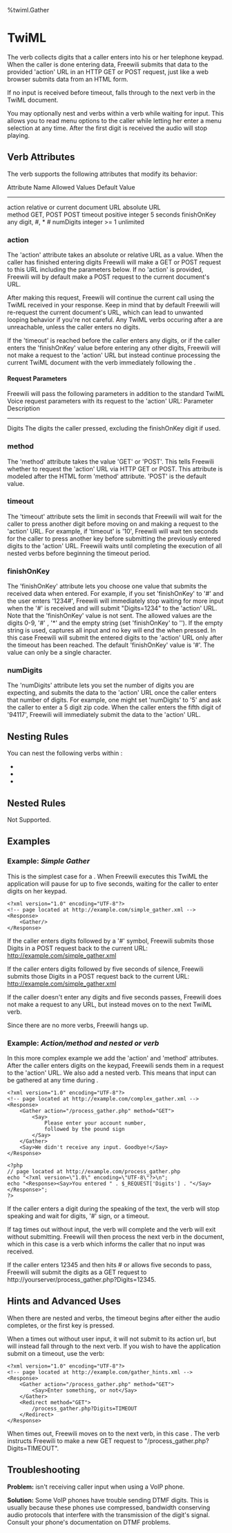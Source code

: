 %twiml.Gather

TwiML <Gather>
=====================

The <Gather> verb collects digits that a caller enters into his or her telephone keypad. When the caller is done entering data, Freewili submits that data to the provided 'action' URL in an HTTP GET or POST request, just like a web browser submits data from an HTML form.

If no input is received before timeout, <Gather> falls through to the next verb in the TwiML document.

You may optionally nest <Say> and <Play> verbs within a <Gather> verb while waiting for input. This allows you to read menu options to the caller while letting her enter a menu selection at any time. After the first digit is received the audio will stop playing.

Verb Attributes
---------------
The <Gather> verb supports the following attributes that modify its behavior:

Attribute Name      Allowed Values      Default Value
--------------      --------------      -------------
action              relative or         current document URL
                    absolute URL              
method              GET, POST           POST
timeout             positive integer    5 seconds
finishOnKey         any digit, #, *     #
numDigits           integer >= 1        unlimited

### action ###
The 'action' attribute takes an absolute or relative URL as a value. When the caller has finished entering digits Freewili will make a GET or POST request to this URL including the parameters below. If no 'action' is provided, Freewili will by default make a POST request to the current document's URL.

After making this request, Freewili will continue the current call using the TwiML received in your response. Keep in mind that by default Freewili will re-request the current document's URL, which can lead to unwanted looping behavior if you're not careful. Any TwiML verbs occuring after a <Gather> are unreachable, unless the caller enters no digits.

If the 'timeout' is reached before the caller enters any digits, or if the caller enters the 'finishOnKey' value before entering any other digits, Freewili will not make a request to the 'action' URL but instead continue processing the current TwiML document with the verb immediately following the <Gather>.

#### Request Parameters ####

Freewili will pass the following parameters in addition to the standard TwiML Voice request parameters with its request to the 'action' URL:
Parameter           Description
---------           -----------
Digits              The digits the caller pressed, excluding the finishOnKey digit if used.

### method ###
The 'method' attribute takes the value 'GET' or 'POST'. This tells Freewili whether to request the 'action' URL via HTTP GET or POST. This attribute is modeled after the HTML form 'method' attribute. 'POST' is the default value.

### timeout ###
The 'timeout' attribute sets the limit in seconds that Freewili will wait for the caller to press another digit before moving on and making a request to the 'action' URL. For example, if 'timeout' is '10', Freewili will wait ten seconds for the caller to press another key before submitting the previously entered digits to the 'action' URL. Freewili waits until completing the execution of all nested verbs before beginning the timeout period.

### finishOnKey ###
The 'finishOnKey' attribute lets you choose one value that submits the received data when entered. For example, if you set 'finishOnKey' to '#' and the user enters '1234#', Freewili will immediately stop waiting for more input when the '#' is received and will submit "Digits=1234" to the 'action' URL. Note that the 'finishOnKey' value is not sent. The allowed values are the digits 0-9, '#' , '*' and the empty string (set 'finishOnKey' to ''). If the empty string is used, <Gather> captures all input and no key will end the <Gather> when pressed. In this case Freewili will submit the entered digits to the 'action' URL only after the timeout has been reached. The default 'finishOnKey' value is '#'. The value can only be a single character.

### numDigits ###
The 'numDigits' attribute lets you set the number of digits you are expecting, and submits the data to the 'action' URL once the caller enters that number of digits. For example, one might set 'numDigits' to '5' and ask the caller to enter a 5 digit zip code. When the caller enters the fifth digit of '94117', Freewili will immediately submit the data to the 'action' URL.

Nesting Rules
-------------
You can nest the following verbs within <Gather>:
* <Say>
* <Play>
* <Pause>

Nested Rules
------------
Not Supported.

Examples
---------

### Example: _Simple Gather_ ###
This is the simplest case for a <Gather>. When Freewili executes this TwiML the application will pause for up to five seconds, waiting for the caller to enter digits on her keypad.

~~~{ .xml }
<?xml version="1.0" encoding="UTF-8"?>
<!-- page located at http://example.com/simple_gather.xml -->
<Response>
    <Gather/>
</Response> 
~~~

If the caller enters digits followed by a '#' symbol, Freewili submits those Digits in a POST request back to the current URL: http://example.com/simple_gather.xml

If the caller enters digits followed by five seconds of silence, Freewili submits those Digits in a POST request back to the current URL: http://example.com/simple_gather.xml

If the caller doesn't enter any digits and five seconds passes, Freewili does not make a request to any URL, but instead moves on to the next TwiML verb.

Since there are no more verbs, Freewili hangs up.

### Example: _Action/method and nested <Say> or <Play> verb_ ###
In this more complex example we add the 'action' and 'method' attributes. After the caller enters digits on the keypad, Freewili sends them in a request to the 'action' URL. We also add a nested <Say> verb. This means that input can be gathered at any time during <Say>.

~~~{ .xml }
<?xml version="1.0" encoding="UTF-8"?>
<!-- page located at http://example.com/complex_gather.xml -->
<Response>
    <Gather action="/process_gather.php" method="GET">
        <Say>
            Please enter your account number, 
            followed by the pound sign
        </Say>
    </Gather>
    <Say>We didn't receive any input. Goodbye!</Say>
</Response>
~~~

~~~{ .php }
<?php
// page located at http://example.com/process_gather.php
echo "<?xml version=\"1.0\" encoding=\"UTF-8\"?>\n";
echo "<Response><Say>You entered " . $_REQUEST['Digits'] . "</Say></Response>";
?>
~~~

If the caller enters a digit during the speaking of the text, the <Say> verb will stop speaking and wait for digits, '#' sign, or a timeout.

If <Gather> tag times out without input, the <Say> verb will complete and the <Gather> verb will exit without submitting. Freewili will then process the next verb in the document, which in this case is a <Say> verb which informs the caller that no input was received.

If the caller enters 12345 and then hits # or allows five seconds to pass, Freewili will submit the digits as a GET request to http://yourserver/process_gather.php?Digits=12345.


Hints and Advanced Uses
-----------------------
When there are nested <Say> and <Play> verbs, the timeout begins after either the audio completes, or the first key is pressed.

When a <Gather> times out without user input, it will not submit to its action url, but will instead fall through to the next verb. If you wish to have the application submit on a timeout, use the <Redirect> verb:

~~~{ .xml }
<?xml version="1.0" encoding="UTF-8"?>
<!-- page located at http://example.com/gather_hints.xml -->
<Response>
    <Gather action="/process_gather.php" method="GET">
        <Say>Enter something, or not</Say>
    </Gather>
    <Redirect method="GET">
        /process_gather.php?Digits=TIMEOUT
    </Redirect>
</Response>
~~~

When <Gather> times out, Freewili moves on to the next verb, in this case <Redirect>. The <Redirect> verb instructs Freewili to make a new GET request to "/process_gather.php?Digits=TIMEOUT".

Troubleshooting
---------------
**Problem:** <Gather> isn't receiving caller input when using a VoIP phone.

**Solution:** Some VoIP phones have trouble sending DTMF digits. This is usually because these phones use compressed, bandwidth conserving audio protocols that interfere with the transmission of the digit's signal. Consult your phone's documentation on DTMF problems.